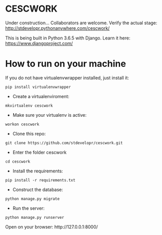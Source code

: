 # CESCWORK
Under construction...
Collaborators are welcome.
Verify the actual stage: http://stdevelopr.pythonanywhere.com/cescwork/

This is being built in Python 3.6.5 with Django.
Learn it here: https://www.djangoproject.com/


# How to run on your machine

If you do not have virtualenvwrapper installed, just install it:
```
pip install virtualenvwrapper
```
- Create a virtualenviroment:
```
mkvirtualenv cescwork
```

- Make sure your virtualenv is active:
```
workon cescwork
```

- Clone this repo:
```
git clone https://github.com/stdevelopr/cescwork.git
```
- Enter the folder cescwork
```
cd cescwork
```

- Install the requirements:
```
pip install -r requirements.txt
````
- Construct the database:
```
python manage.py migrate
```
- Run the server:
```
python manage.py runserver
```
<p>
Open on your browser:
http://127.0.0.1:8000/
